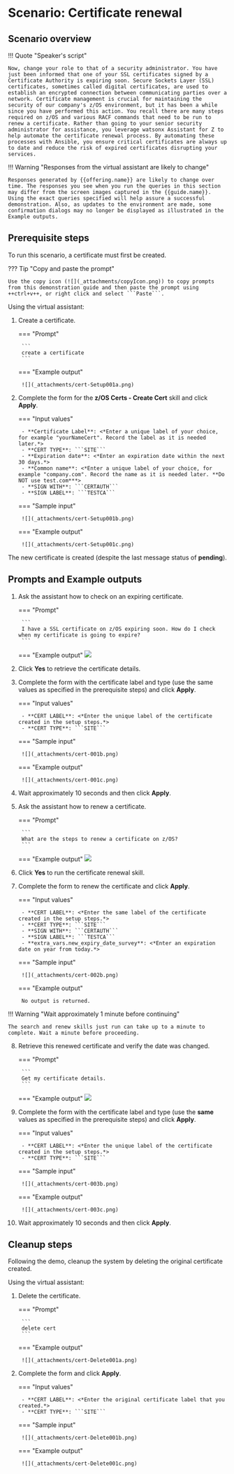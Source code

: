 # Scenario: Certificate renewal 
## Scenario overview

!!! Quote "Speaker's script"

    Now, change your role to that of a security administrator. You have just been informed that one of your SSL certificates signed by a Certificate Authority is expiring soon. Secure Sockets Layer (SSL) certificates, sometimes called digital certificates, are used to establish an encrypted connection between communicating parties over a network. Certificate management is crucial for maintaining the security of our company's z/OS environment, but it has been a while since you have performed this action. You recall there are many steps required on z/OS and various RACF commands that need to be run to renew a certificate. Rather than going to your senior security administrator for assistance, you leverage watsonx Assistant for Z to help automate the certificate renewal process. By automating these processes with Ansible, you ensure critical certificates are always up to date and reduce the risk of expired certificates disrupting your services.

!!! Warning "Responses from the virtual assistant are likely to change"

    Responses generated by {{offering.name}} are likely to change over time. The responses you see when you run the queries in this section may differ from the screen images captured in the {{guide.name}}. Using the exact queries specified will help assure a successful demonstration. Also, as updates to the environment are made, some confirmation dialogs may no longer be displayed as illustrated in the Example outputs.

<div style="page-break-after: always;"></div>

## Prerequisite steps
To run this scenario, a certificate must first be created. 

??? Tip "Copy and paste the prompt"

    Use the copy icon (![](_attachments/copyIcon.png)) to copy prompts from this demonstration guide and then paste the prompt using ++ctrl+v++, or right click and select ```Paste```.

Using the virtual assistant:

1. Create a certificate.
    
    <!--- begin-tab-group --->
    === "Prompt"

        ```
        create a certificate
        ```

    === "Example output"

        ![](_attachments/cert-Setup001a.png)
    <!--- end-tab-group --->

2. Complete the form for the **z/OS Certs - Create Cert** skill and click **Apply**.
    
    <!--- begin-tab-group --->
    === "Input values"

        - **Certificate Label**: <*Enter a unique label of your choice, for example "yourNameCert". Record the label as it is needed later.*>
        - **CERT TYPE**: ```SITE```
        - **Expiration date**: <*Enter an expiration date within the next 30 days.*>
        - **Common name**: <*Enter a unique label of your choice, for example "company.com". Record the name as it is needed later. **Do NOT use test.com***>
        - **SIGN WITH**: ```CERTAUTH```
        - **SIGN LABEL**: ```TESTCA```   
    === "Sample input"

        ![](_attachments/cert-Setup001b.png)
    === "Example output"
    
        ![](_attachments/cert-Setup001c.png)
    <!--- end-tab-group --->

The new certificate is created (despite the last message status of **pending**).

<div style="page-break-after: always;"></div>

## Prompts and Example outputs

1. Ask the assistant how to check on an expiring certificate.

    <!--- begin-tab-group --->
    === "Prompt"

        ```
        I have a SSL certificate on z/OS expiring soon. How do I check when my certificate is going to expire?
        ```

    === "Example output"
        ![](_attachments/cert-001a.png)
    <!--- end-tab-group --->

2. Click **Yes** to retrieve the certificate details.
3. Complete the form with the certificate label and type (use the same values as specified in the prerequisite steps) and click **Apply**.
    
    <!--- begin-tab-group --->
    === "Input values"
   
        - **CERT LABEL**: <*Enter the unique label of the certificate created in the setup steps.*>
        - **CERT TYPE**: ```SITE```
    === "Sample input"

        ![](_attachments/cert-001b.png)
    === "Example output"
    
        ![](_attachments/cert-001c.png)
    <!--- end-tab-group --->

4. Wait approximately 10 seconds and then click **Apply**.

5. Ask the assistant how to renew a certificate.

    <!--- begin-tab-group --->
    === "Prompt"

        ```
        What are the steps to renew a certificate on z/OS?
        ```

    === "Example output"
        ![](_attachments/cert-002a.png)
    <!--- end-tab-group --->

6. Click **Yes** to run the certificate renewal skill.
7. Complete the form to renew the certificate and click **Apply**.

    <!--- begin-tab-group --->
    === "Input values"

        - **CERT LABEL**: <*Enter the same label of the certificate created in the setup steps.*>           
        - **CERT TYPE**: ```SITE```
        - **SIGN WITH**: ```CERTAUTH```
        - **SIGN LABEL**: ```TESTCA```
        - **extra_vars.new_expiry_date_survey**: <*Enter an expiration date on year from today.*>

    === "Sample input"
    
        ![](_attachments/cert-002b.png)
    === "Example output"

        No output is returned.
    <!--- end-tab-group --->

!!! Warning "Wait approximately 1 minute before continuing"

    The search and renew skills just run can take up to a minute to complete. Wait a minute before proceeding.

8. Retrieve this renewed certificate and verify the date was changed.
    
    <!--- begin-tab-group --->
    === "Prompt"

        ```
        Get my certificate details.
        ```

    === "Example output"
        ![](_attachments/cert-003a.png)
    <!--- end-tab-group --->

9. Complete the form with the certificate label and type (use the **same** values as specified in the prerequisite steps) and click **Apply**.
    
    <!--- begin-tab-group --->
    === "Input values"
   
        - **CERT LABEL**: <*Enter the unique label of the certificate created in the setup steps.*>
        - **CERT TYPE**: ```SITE```
    === "Sample input"

        ![](_attachments/cert-003b.png)
    === "Example output"
    
        ![](_attachments/cert-003c.png)
    <!--- end-tab-group --->
<div style="page-break-after: always;"></div>

10. Wait approximately 10 seconds and then click **Apply**.
    
## Cleanup steps
Following the demo, cleanup the system by deleting the original certificate created.

Using the virtual assistant:

1. Delete the certificate.
    
    <!--- begin-tab-group --->
    === "Prompt"

        ```
        delete cert
        ```

    === "Example output"

        ![](_attachments/cert-Delete001a.png)
    <!--- end-tab-group --->

2. Complete the form and click **Apply**.
    
    <!--- begin-tab-group --->
    === "Input values"

        - **CERT LABEL**: <*Enter the original certificate label that you created.*>
        - **CERT TYPE**: ```SITE```
    === "Sample input"

        ![](_attachments/cert-Delete001b.png)
    === "Example output"
    
        ![](_attachments/cert-Delete001c.png)
    <!--- end-tab-group --->

